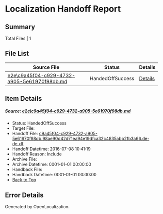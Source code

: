 # <a name='report-top'></a> Localization Handoff Report

## Summary
 Total Files | 1

## File List
 Source File | Status | Details 
 ----------- | ------ | ------- 
 [e2e\c9a45f04-c929-4732-a905-5e61970f98db.md](https://github.com/OpenLocalizationTestOrg/oltest/blob/810951b24efc8a54d9ebf3f075a716e5b1a7ee2e/e2e/c9a45f04-c929-4732-a905-5e61970f98db.md) | HandedOffSuccess | [Details](#dd5db423f3af628dd05495a33708541eea44f4917)

## Item Details
##### <a name='dd5db423f3af628dd05495a33708541eea44f4917'></a> Source: [e2e\c9a45f04-c929-4732-a905-5e61970f98db.md](https://github.com/OpenLocalizationTestOrg/oltest/blob/810951b24efc8a54d9ebf3f075a716e5b1a7ee2e/e2e/c9a45f04-c929-4732-a905-5e61970f98db.md)
* Status: HandedOffSuccess
* Target File: 
* Handoff File: [c9a45f04-c929-4732-a905-5e61970f98db.98ae90d42d71ea94e19dfca32c4835abb2fb3a66.de-de.xlf](https://github.com/OpenLocalizationTestOrg/olhandoff-e2e/blob/7156c7df65890c4674de507dc3e90971f2c2d928/ol-handoff/OpenLocalizationTestOrg/oltest-dede-fly/ci/ht/c9a45f04-c929-4732-a905-5e61970f98db.98ae90d42d71ea94e19dfca32c4835abb2fb3a66.de-de.xlf)
* Handoff Datetime: 2016-07-08 10:41:19
* Handoff Reason: Include
* Archive File: 
* Archive Datetime: 0001-01-01 00:00:00
* Handback File: 
* Handback Datetime: 0001-01-01 00:00:00
* [Back to Top](#report-top)


## Error Details

Generated by OpenLocalization.
